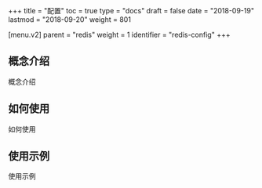 +++
title = "配置"
toc = true
type = "docs"
draft = false
date = "2018-09-19"
lastmod = "2018-09-20"
weight = 801

[menu.v2]
  parent = "redis"
  weight = 1
  identifier = "redis-config"
+++

## 概念介绍

概念介绍

## 如何使用

如何使用

## 使用示例

使用示例
